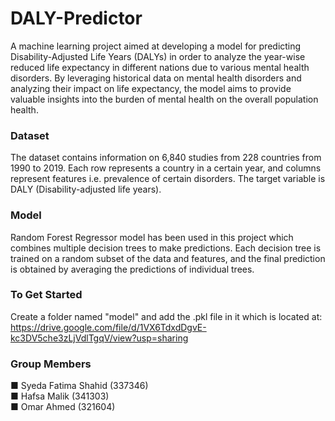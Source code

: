 # DALY-Predictor
A machine learning project aimed at developing a model for predicting Disability-Adjusted Life Years (DALYs) in order to analyze the year-wise reduced life expectancy in different nations due to various mental health disorders. By leveraging historical data on mental health disorders and analyzing their impact on life expectancy, the model aims to provide valuable insights into the burden of mental health on the overall population health.

### Dataset
The dataset contains information on 6,840 studies from 228 countries from 1990 to 2019. Each row represents a country in a certain year, and columns represent features i.e. prevalence of certain disorders. The target variable is DALY (Disability-adjusted life years).

### Model
Random Forest Regressor model has been used in this project which combines multiple decision trees to make predictions. Each decision tree is trained on a random subset of the data and features, and the final prediction is obtained by averaging the predictions of individual trees.

### To Get Started
Create a folder named "model" and add the .pkl file in it which is located at: https://drive.google.com/file/d/1VX6TdxdDgvE-kc3DV5che3zLjVdlTgqV/view?usp=sharing

### Group Members
■ Syeda Fatima Shahid (337346) <br>
■ Hafsa Malik (341303) <br>
■ Omar Ahmed (321604)
